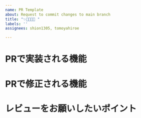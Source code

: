 ```yaml
---
name: PR Template
about: Request to commit changes to main branch
title: "✨🐛📝🔥🔧 "
labels: ''
assignees: shion1305, tomoyahiroe

---
```


# PRで実装される機能


# PRで修正される機能


# レビューをお願いしたいポイント

